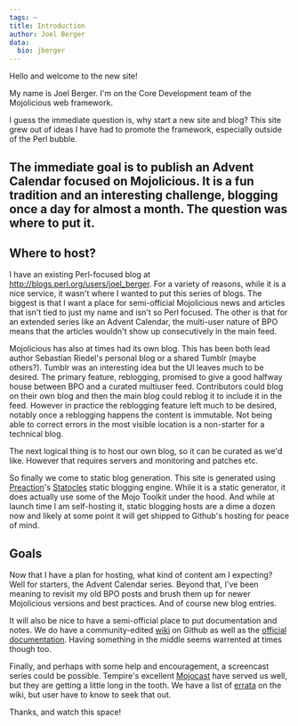 ```yaml
---
tags: ~
title: Introduction
author: Joel Berger
data:
  bio: jberger
---
```

Hello and welcome to the new site!

My name is Joel Berger.
I'm on the Core Development team of the Mojolicious web framework.

I guess the immediate question is, why start a new site and blog?
This site grew out of ideas I have had to promote the framework, especially outside of the Perl bubble.

The immediate goal is to publish an Advent Calendar focused on Mojolicious.
It is a fun tradition and an interesting challenge, blogging once a day for almost a month.
The question was where to put it.
---

## Where to host?

I have an existing Perl-focused blog at <http://blogs.perl.org/users/joel_berger>.
For a variety of reasons, while it is a nice service, it wasn't where I wanted to put this series of blogs.
The biggest is that I want a place for semi-official Mojolicious news and articles that isn't tied to just my name and isn't so Perl focused.
The other is that for an extended series like an Advent Calendar, the multi-user nature of BPO means that the articles wouldn't show up consecutively in the main feed.

Mojolicious has also at times had its own blog.
This has been both lead author Sebastian Riedel's personal blog or a shared Tumblr (maybe others?).
Tumblr was an interesting idea but the UI leaves much to be desired.
The primary feature, reblogging, promised to give a good halfway house between BPO and a curated multiuser feed.
Contributors could blog on their own blog and then the main blog could reblog it to include it in the feed.
However in practice the reblogging feature left much to be desired, notably once a reblogging happens the content is immutable.
Not being able to correct errors in the most visible location is a non-starter for a technical blog.

The next logical thing is to host our own blog, so it can be curated as we'd like.
However that requires servers and monitoring and patches etc.

So finally we come to static blog generation.
This site is generated using [Preaction](http://preaction.me/)'s [Statocles](http://preaction.me/statocles/) static blogging engine.
While it is a static generator, it does actually use some of the Mojo Toolkit under the hood.
And while at launch time I am self-hosting it, static blogging hosts are a dime a dozen now and likely at some point it will get shipped to Github's hosting for peace of mind.

## Goals

Now that I have a plan for hosting, what kind of content am I expecting?
Well for starters, the Advent Calendar series.
Beyond that, I've been meaning to revisit my old BPO posts and brush them up for newer Mojolicious versions and best practices.
And of course new blog entries.

It will also be nice to have a semi-official place to put documentation and notes.
We do have a community-edited [wiki](https://github.com/kraih/mojo/wiki) on Github as well as the [official documentation](http://mojolicious.org/perldoc).
Having something in the middle seems warrented at times though too.

Finally, and perhaps with some help and encouragement, a screencast series could be possible.
Tempire's excellent [Mojocast](http://mojocasts.com/e1) have served us well, but they are getting a little long in the tooth.
We have a list of [errata](https://github.com/kraih/mojo/wiki#screencasts) on the wiki, but user have to know to seek that out.

Thanks, and watch this space!

